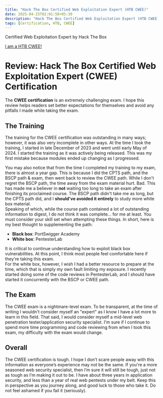 ```yaml
---
title: "Hack The Box Certified Web Exploitation Expert (HTB CWEE)"
date: 2025-04-25T02:01:58+05:30
description: "Hack The Box Certified Web Exploitation Expert (HTB CWEE)"
tags: [Certification, HTB, CWEE]
---
```


Certified Web Exploitation Expert by Hack The Box

​[​I am a HTB CWEE!](/images/CWEE/HTB%20CWEE.png "CWEE")

# Review: Hack The Box Certified Web Exploitation Expert (CWEE) Certification

The **CWEE certification** is an extremely challenging exam. I hope this review helps readers set better expectations for themselves and avoid any pitfalls I made while taking the exam.

## The Training

The training for the CWEE certification was outstanding in many ways; however, it was also very incomplete in other ways. At the time I took the training, I started in late December of 2023 and went until early May of 2024. I started the training as it was actively being released. This was my first mistake because modules ended up changing as I progressed.

You may also notice that from the time I completed my training to my exam, there is almost a year gap. This is because I did the CPTS path, and the BSCP path & exam, then went back to review the CWEE path. While I don't regret the BSCP path, the time away from the exam material hurt. Bad. This has made me a believer in **not** waiting too long to take an exam after finishing its proclaimed course. The BSCP path didn't take me as long, but the CPTS path did, and I **should've avoided it entirely** to study more white box material.  
Speaking of which, while the course path contained a lot of outstanding information to digest, I do not think it was complete... for me at least. You must consider your skill set when attempting these things. In short, here is my best thought to supplementing the path:

* **Black box**: PortSwigger Academy  
* **White box**: PentesterLab

It is critical to continue understanding how to exploit black box vulnerabilities. At this point, I think most people feel comfortable here if they're taking this exam.  
For the white box, however, I wish I had a better resource to prepare at the time, which that is simply my own fault limiting my exposure. I recently started doing some of the code reviews in PentesterLab, and I should have started it concurrently with the BSCP or CWEE path.

## The Exam

The CWEE exam is a nightmare-level exam. To be transparent, at the time of writing I wouldn't consider myself an "expert" as I know I have a lot more to learn in this field. That said, I would consider myself a mid-level web penetration tester/application security specialist. I'm sure if I continue to spend more time programming and code reviewing from when I took this exam, my difficulty with the exam would change.

## Overall

The CWEE certification is tough. I hope I don’t scare people away with this information as everyone’s experience may not be the same. If you're a more seasoned web security specialist, then I’m sure it will still be tough, just not as tough as I’m making it out to be. I have about three years in application security, and less than a year of real web pentests under my belt. Keep this in perspective as you journey along, and good luck to those who take it. Do not feel ashamed if you fail it (seriously).